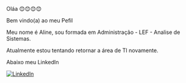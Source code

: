 Oláa 😊😊😊😊

Bem vindo(a) ao meu  Pefil

Meu nome é Aline, sou formada em Administração - LEF - Analise de Sistemas. 

Atualmente estou tentando retornar a área de TI novamente.

Abaixo meu LinkedIn

[![LinkedIn](https://img.shields.io/badge/LinkedIn-000?style=for-the-badge&logo=linkedin&logoColor=)](https://www.linkedin.com/in/aline-dos-santos-824b4531/)
